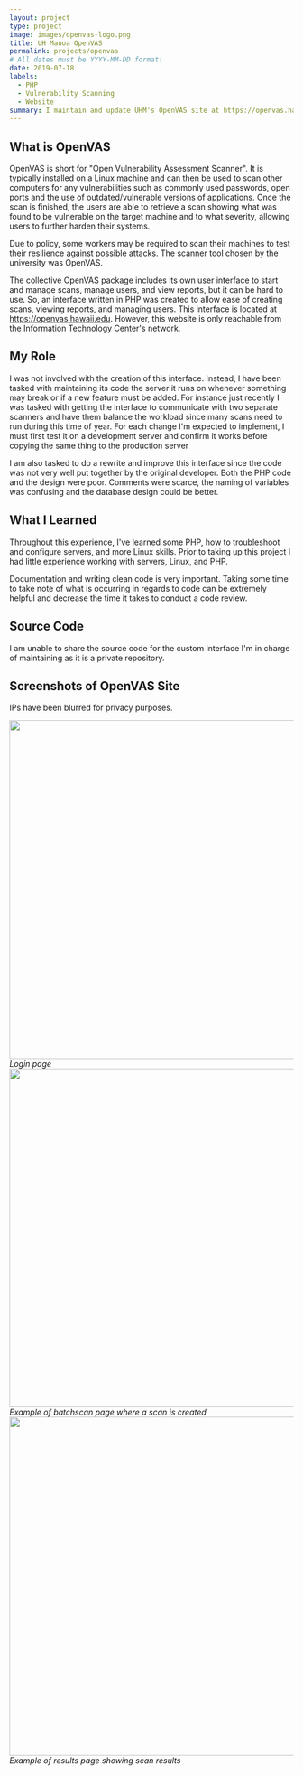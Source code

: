 ```yaml
---
layout: project
type: project
image: images/openvas-logo.png
title: UH Manoa OpenVAS
permalink: projects/openvas
# All dates must be YYYY-MM-DD format!
date: 2019-07-18
labels:
  - PHP
  - Vulnerability Scanning
  - Website
summary: I maintain and update UHM's OpenVAS site at https://openvas.hawaii.edu. (May not be accessible outside of ITC network).
---
```

## What is OpenVAS

OpenVAS is short for "Open Vulnerability Assessment Scanner". It is typically installed on a Linux machine and can then be used to scan other computers for any vulnerabilities such as commonly used passwords, open ports and the use of outdated/vulnerable versions of applications. Once the scan is finished, the users are able to retrieve a scan showing what was found to be vulnerable on the target machine and to what severity, allowing users to further harden their systems. 

Due to policy, some workers may be required to scan their machines to test their resilience against possible attacks. The scanner tool chosen by the university was OpenVAS.

The collective OpenVAS package includes its own user interface to start and manage scans, manage users, and view reports, but it can be hard to use. So, an interface written in PHP was created to allow ease of creating scans, viewing reports, and managing users. This interface is located at https://openvas.hawaii.edu. However, this website is only reachable from the Information Technology Center's network. 

## My Role

I was not involved with the creation of this interface. Instead, I have been tasked with maintaining its code the server it runs on whenever something may break or if a new feature must be added. For instance just recently I was tasked with getting the interface to communicate with two separate scanners and have them balance the workload since many scans need to run during this time of year. For each change I'm expected to implement, I must first test it on a development server and confirm it works before copying the same thing to the production server 

I am also tasked to do a rewrite and improve this interface since the code was not very well put together by the original developer. Both the PHP code and the design were poor. Comments were scarce, the naming of variables was confusing and the database design could be better. 

## What I Learned

Throughout this experience, I've learned some PHP, how to troubleshoot and configure servers, and more Linux skills. Prior to taking up this project I had little experience working with servers, Linux, and PHP. 

Documentation and writing clean code is very important. Taking some time to take note of what is occurring in regards to code can be extremely helpful and decrease the time it takes to conduct a code review. 

## Source Code

I am unable to share the source code for the custom interface I'm in charge of maintaining as it is a private repository. 

## Screenshots of OpenVAS Site
IPs have been blurred for privacy purposes.

<img height="600" width="1000" src="https://gabrielundan.github.io/images/openvas-login.PNG">*Login page*
<img height="600" width="1000" src="https://gabrielundan.github.io/images/openvas-batchscan.PNG">*Example of batchscan page where a scan is created*
<img height="600" width="1000" src="https://gabrielundan.github.io/images/openvas-results.PNG">*Example of results page showing scan results*

